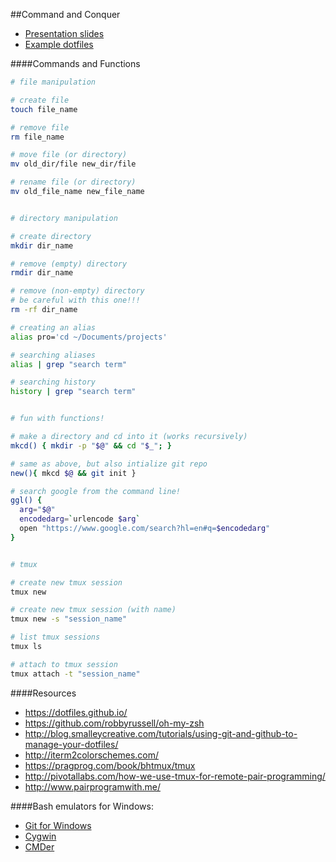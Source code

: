 ##Command and Conquer
- [Presentation slides](https://jonoliver.github.io/command-and-conquer/)
- [Example dotfiles](https://github.com/jonoliver/dotfiles)

####Commands and Functions
```bash
# file manipulation

# create file
touch file_name

# remove file
rm file_name

# move file (or directory)
mv old_dir/file new_dir/file

# rename file (or directory)
mv old_file_name new_file_name


# directory manipulation

# create directory
mkdir dir_name

# remove (empty) directory
rmdir dir_name

# remove (non-empty) directory
# be careful with this one!!!
rm -rf dir_name

# creating an alias
alias pro='cd ~/Documents/projects'

# searching aliases
alias | grep "search term"

# searching history
history | grep "search term"


# fun with functions!

# make a directory and cd into it (works recursively)
mkcd() { mkdir -p "$@" && cd "$_"; }

# same as above, but also intialize git repo
new(){ mkcd $@ && git init }

# search google from the command line!
ggl() {
  arg="$@"
  encodedarg=`urlencode $arg`
  open "https://www.google.com/search?hl=en#q=$encodedarg"
}


# tmux

# create new tmux session
tmux new

# create new tmux session (with name)
tmux new -s "session_name"

# list tmux sessions
tmux ls

# attach to tmux session
tmux attach -t "session_name"

```


####Resources
- https://dotfiles.github.io/
- https://github.com/robbyrussell/oh-my-zsh
- http://blog.smalleycreative.com/tutorials/using-git-and-github-to-manage-your-dotfiles/
- http://iterm2colorschemes.com/
- https://pragprog.com/book/bhtmux/tmux
- http://pivotallabs.com/how-we-use-tmux-for-remote-pair-programming/
- http://www.pairprogramwith.me/

####Bash emulators for Windows:
- [Git for Windows](https://msysgit.github.io/)
- [Cygwin](https://www.cygwin.com/)
- [CMDer](https://bliker.github.io/cmder/)
